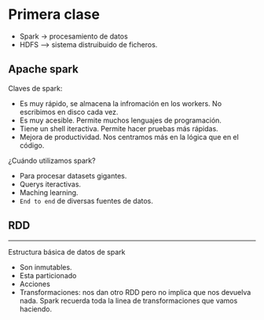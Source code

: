 # Primera clase

- Spark -> procesamiento de datos
- HDFS --> sistema distruibuido de ficheros.

## Apache spark

Claves de spark:

- Es muy rápido, se almacena la infromación en los workers. No escribimos en disco cada vez.
- Es muy acesible. Permite muchos lenguajes de programación.
- Tiene un shell iteractiva. Permite hacer pruebas más rápidas.
- Mejora de productividad. Nos centramos más en la lógica que en el código.

¿Cuándo utilizamos spark?

- Para procesar datasets gigantes.
- Querys iteractivas.
- Maching learning.
- `End to end` de diversas fuentes de datos.

## RDD

---

Estructura básica de datos de spark

- Son inmutables.
- Esta particionado
- Acciones
- Transformaciones: nos dan otro RDD pero no implica que nos devuelva nada. Spark recuerda toda la linea de transformaciones que vamos haciendo.
